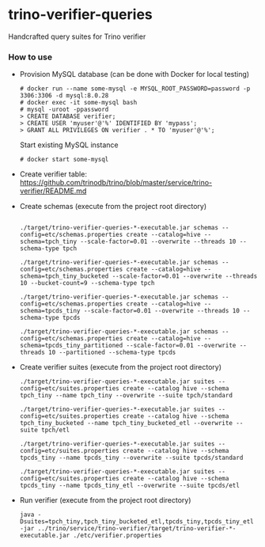 # trino-verifier-queries

Handcrafted query suites for Trino verifier

### How to use

- Provision MySQL database (can be done with Docker for local testing)
    ```
    # docker run --name some-mysql -e MYSQL_ROOT_PASSWORD=password -p 3306:3306 -d mysql:8.0.28
    # docker exec -it some-mysql bash
    # mysql -uroot -ppassword
    > CREATE DATABASE verifier;
    > CREATE USER 'myuser'@'%' IDENTIFIED BY 'mypass';
    > GRANT ALL PRIVILEGES ON verifier . * TO 'myuser'@'%';
    ```
  Start existing MySQL instance
    ```
    # docker start some-mysql
    ```

- Create verifier table: https://github.com/trinodb/trino/blob/master/service/trino-verifier/README.md

- Create schemas (execute from the project root directory)
    ```
    
    ./target/trino-verifier-queries-*-executable.jar schemas --config=etc/schemas.properties create --catalog=hive --schema=tpch_tiny --scale-factor=0.01 --overwrite --threads 10 --schema-type tpch

    ./target/trino-verifier-queries-*-executable.jar schemas --config=etc/schemas.properties create --catalog=hive --schema=tpch_tiny_bucketed --scale-factor=0.01 --overwrite --threads 10 --bucket-count=9 --schema-type tpch

    ./target/trino-verifier-queries-*-executable.jar schemas --config=etc/schemas.properties create --catalog=hive --schema=tpcds_tiny --scale-factor=0.01 --overwrite --threads 10 --schema-type tpcds
  
    ./target/trino-verifier-queries-*-executable.jar schemas --config=etc/schemas.properties create --catalog=hive --schema=tpcds_tiny_partitioned --scale-factor=0.01 --overwrite --threads 10 --partitioned --schema-type tpcds
    ```

- Create verifier suites (execute from the project root directory)
    ```
    ./target/trino-verifier-queries-*-executable.jar suites --config=etc/suites.properties create --catalog hive --schema tpch_tiny --name tpch_tiny --overwrite --suite tpch/standard

    ./target/trino-verifier-queries-*-executable.jar suites --config=etc/suites.properties create --catalog hive --schema tpch_tiny_bucketed --name tpch_tiny_bucketed_etl --overwrite --suite tpch/etl

    ./target/trino-verifier-queries-*-executable.jar suites --config=etc/suites.properties create --catalog hive --schema tpcds_tiny --name tpcds_tiny --overwrite --suite tpcds/standard
  
    ./target/trino-verifier-queries-*-executable.jar suites --config=etc/suites.properties create --catalog hive --schema tpcds_tiny --name tpcds_tiny_etl --overwrite --suite tpcds/etl
    ```
- Run verifier (execute from the project root directory)
    ```
    java -Dsuites=tpch_tiny,tpch_tiny_bucketed_etl,tpcds_tiny,tpcds_tiny_etl -jar ../trino/service/trino-verifier/target/trino-verifier-*-executable.jar ./etc/verifier.properties
    ```
